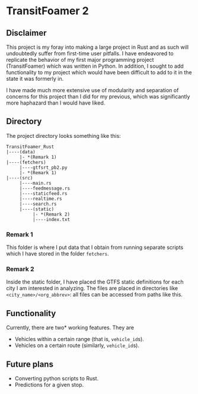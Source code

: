 # TransitFoamer 2

## Disclaimer

This project is my foray into making a large project in Rust and as such will 
undoubtedly suffer from first-time user pitfalls. I have endeavored to replicate
the behavior of my first major programming project (TransitFoamer) which was
written in Python. In addition, I sought to add functionality to my project 
which would have been difficult to add to it in the state it was formerly in.

I have made much more extensive use of modularity and separation of concerns for
this project than I did for my previous, which was significantly more haphazard
than I would have liked. 

## Directory

The project directory looks something like this:
```
TransitFoamer_Rust
|----(data)
     |- *(Remark 1)
|----(fetchers)
     |----gtfsrt_pb2.py
     |- *(Remark 1)
|----(src)
     |----main.rs
     |----feedmessage.rs
     |----staticfeed.rs
     |----realtime.rs
     |----search.rs
     |----(static)
          |- *(Remark 2)
          |----index.txt
```

### Remark 1
This folder is where I put data that I obtain from running separate scripts
which I have stored in the folder `fetchers`. 

### Remark 2 
Inside the static folder, I have placed the GTFS static definitions for each 
city I am interested in analyzing. The files are placed in directories like 
`<city_name>/<org_abbrev>`: all files can be accessed from paths like this.

## Functionality
Currently, there are two* working features. They are 
+ Vehicles within a certain range (that is, `vehicle_id`s).
+ Vehicles on a certain route (similarly, `vehicle_id`s).

## Future plans
+ Converting python scripts to Rust.
+ Predictions for a given stop.
